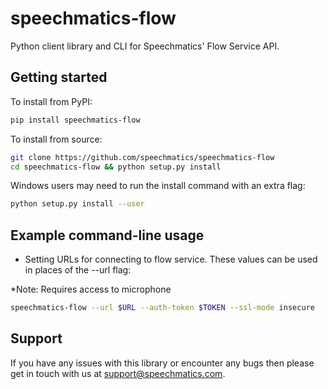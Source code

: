 # speechmatics-flow

Python client library and CLI for Speechmatics' Flow Service API.

## Getting started

To install from PyPI:

```bash
pip install speechmatics-flow
```

To install from source:

```bash
git clone https://github.com/speechmatics/speechmatics-flow
cd speechmatics-flow && python setup.py install
```

Windows users may need to run the install command with an extra flag:

```bash
python setup.py install --user
```

## Example command-line usage

- Setting URLs for connecting to flow service. These values can be used in places of the --url flag:

*Note: Requires access to microphone

 ```bash
 speechmatics-flow --url $URL --auth-token $TOKEN --ssl-mode insecure
 ```

## Support

If you have any issues with this library or encounter any bugs then please get in touch with us at
support@speechmatics.com.
